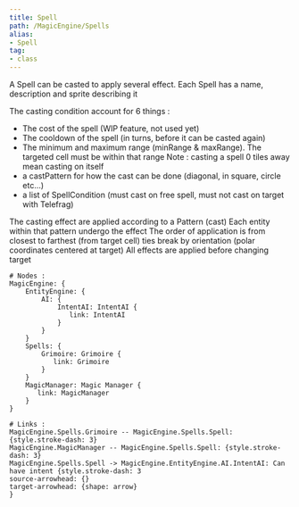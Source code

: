 ```yaml
---
title: Spell
path: /MagicEngine/Spells
alias: 
- Spell
tag: 
- class
---
```

A Spell can be casted to apply several effect.
Each Spell has a name, description and sprite describing it

The casting condition account for 6 things :
- The cost of the spell (WIP feature, not used yet)
- The cooldown of the spell (in turns, before it can be casted again)
- The minimum and maximum range (minRange & maxRange). The targeted cell must be within that range
Note : casting a spell 0 tiles away mean casting on itself
- a castPattern for how the cast can be done (diagonal, in square, circle etc...)
- a list of SpellCondition (must cast on free spell, must not cast on target with Telefrag)

The casting effect are applied according to a Pattern (cast)
Each entity within that pattern undergo the effect
The order of application is from closest to farthest (from target cell)
ties break by orientation (polar coordinates centered at target)
All effects are applied before changing target
```d2
# Nodes :
MagicEngine: {
    EntityEngine: {
        AI: {
            IntentAI: IntentAI {
               link: IntentAI
            }
        }
    }
    Spells: {
        Grimoire: Grimoire {
           link: Grimoire
        }
    }
    MagicManager: Magic Manager {
       link: MagicManager
    }
}

# Links :
MagicEngine.Spells.Grimoire -- MagicEngine.Spells.Spell: {style.stroke-dash: 3}
MagicEngine.MagicManager -- MagicEngine.Spells.Spell: {style.stroke-dash: 3}
MagicEngine.Spells.Spell -> MagicEngine.EntityEngine.AI.IntentAI: Can have intent {style.stroke-dash: 3
source-arrowhead: {}
target-arrowhead: {shape: arrow}
}

```